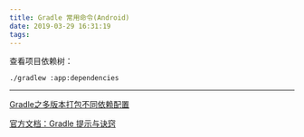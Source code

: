 ```yaml
---
title: Gradle 常用命令(Android)
date: 2019-03-29 16:31:19
tags:
---
```




查看项目依赖树：
```
./gradlew :app:dependencies
```





---

[Gradle之多版本打包不同依赖配置](https://my.oschina.net/jjyuangu/blog/1560107)

[官方文档：Gradle 提示与诀窍](https://developer.android.google.cn/studio/build/gradle-tips?hl=zh_cn)